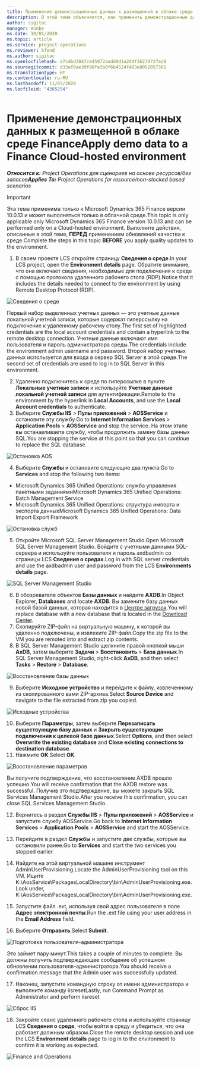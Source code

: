 ```yaml
---
title: Применение демонстрационных данных к размещенной в облаке среде Finance
description: В этой теме объясняется, как применить демонстрационные данные из Project Operations к размещенной в облаке среде Dynamics 365 Finance.
author: sigitac
manager: Annbe
ms.date: 10/01/2020
ms.topic: article
ms.service: project-operations
ms.reviewer: kfend
ms.author: sigitac
ms.openlocfilehash: a7cdbd2847ce45972aadd0d1a2d4f26270727ad9
ms.sourcegitcommit: d33ef0ae39f90fe3b0f6b4524f483e8052057361
ms.translationtype: HT
ms.contentlocale: ru-RU
ms.lasthandoff: 11/03/2020
ms.locfileid: "4365254"
---
```

# <a name="apply-demo-data-to-a-finance-cloud-hosted-environment"></a><span data-ttu-id="4d111-103">Применение демонстрационных данных к размещенной в облаке среде Finance</span><span class="sxs-lookup"><span data-stu-id="4d111-103">Apply demo data to a Finance Cloud-hosted environment</span></span>

<span data-ttu-id="4d111-104">_**Относится к:** Project Operations для сценариев на основе ресурсов/без запасов_</span><span class="sxs-lookup"><span data-stu-id="4d111-104">_**Applies To:** Project Operations for resource/non-stocked based scenarios_</span></span>

> [!IMPORTANT]
> <span data-ttu-id="4d111-105">Эта тема применима только к Microsoft Dynamics 365 Finance версии 10.0.13 и может выполняться только в облачной среде.</span><span class="sxs-lookup"><span data-stu-id="4d111-105">This topic is only applicable only Microsoft Dynamics 365 Finance version 10.0.13 and can be performed only on a Cloud-hosted environment.</span></span> <span data-ttu-id="4d111-106">Выполните действия, описанные в этой теме, **ПЕРЕД** применением обновлений качества к среде.</span><span class="sxs-lookup"><span data-stu-id="4d111-106">Complete the steps in this topic **BEFORE** you apply quality updates to the environment.</span></span>

1. <span data-ttu-id="4d111-107">В своем проекте LCS откройте страницу **Сведения о среде**.</span><span class="sxs-lookup"><span data-stu-id="4d111-107">In your LCS project, open the **Environment details** page.</span></span> <span data-ttu-id="4d111-108">Обратите внимание, что она включает сведения, необходимые для подключения к среде с помощью протокола удаленного рабочего стола (RDP).</span><span class="sxs-lookup"><span data-stu-id="4d111-108">Notice that it includes the details needed to connect to the environment by using Remote Desktop Protocol (RDP).</span></span>

![Сведения о среде ](./media/1EnvironmentDetails.png)

<span data-ttu-id="4d111-110">Первый набор выделенных учетных данных — это учетные данные локальной учетной записи, которые содержат гиперссылку на подключение к удаленному рабочему столу.</span><span class="sxs-lookup"><span data-stu-id="4d111-110">The first set of highlighted credentials are the local account credentials and contain a hyperlink to the remote desktop connection.</span></span> <span data-ttu-id="4d111-111">Учетные данные включают имя пользователя и пароль администратора среды.</span><span class="sxs-lookup"><span data-stu-id="4d111-111">The credentials include the environment admin username and password.</span></span> <span data-ttu-id="4d111-112">Второй набор учетных данных используется для входа в сервер SQL Server в этой среде.</span><span class="sxs-lookup"><span data-stu-id="4d111-112">The second set of credentials are used to log in to SQL Server in this environment.</span></span>

2. <span data-ttu-id="4d111-113">Удаленно подключитесь к среде по гиперссылке в пункте **Локальные учетные записи** и используйте **Учетные данные локальной учетной записи** для аутентификации.</span><span class="sxs-lookup"><span data-stu-id="4d111-113">Remote to the environment by the hyperlink in **Local Accounts**, and use the **Local Account credentials** to authenticate.</span></span>
3. <span data-ttu-id="4d111-114">Выберите **Службы IIS** > **Пулы приложений** > **AOSService** и остановите эту службу.</span><span class="sxs-lookup"><span data-stu-id="4d111-114">Go to **Internet Information Services** > **Application Pools** > **AOSService** and stop the service.</span></span> <span data-ttu-id="4d111-115">На этом этапе вы останавливаете службу, чтобы продолжить замену базы данных SQL.</span><span class="sxs-lookup"><span data-stu-id="4d111-115">You are stopping the service at this point so that you can continue to replace the SQL database.</span></span>

![Остановка AOS](./media/2StopAOS.png)

4. <span data-ttu-id="4d111-117">Выберите **Службы** и остановите следующие два пункта:</span><span class="sxs-lookup"><span data-stu-id="4d111-117">Go to **Services** and stop the following two items:</span></span>

- <span data-ttu-id="4d111-118">Microsoft Dynamics 365 Unified Operations: служба управления пакетными заданиями</span><span class="sxs-lookup"><span data-stu-id="4d111-118">Microsoft Dynamics 365 Unified Operations: Batch Management Service</span></span>
- <span data-ttu-id="4d111-119">Microsoft Dynamics 365 Unified Operations: структура импорта и экспорта данных</span><span class="sxs-lookup"><span data-stu-id="4d111-119">Microsoft Dynamics 365 Unified Operations: Data Import Export Framework</span></span>

![Остановка служб](./media/3StopServices.png)

5. <span data-ttu-id="4d111-121">Откройте Microsoft SQL Server Management Studio.</span><span class="sxs-lookup"><span data-stu-id="4d111-121">Open Microsoft SQL Server Management Studio.</span></span> <span data-ttu-id="4d111-122">Войдите с учетными данными SQL-сервера и используйте пользователя и пароль axdbadmin со страницы LCS **Сведения о средах**.</span><span class="sxs-lookup"><span data-stu-id="4d111-122">Log in with SQL server credentials and use the axdbadmin user and password from the LCS **Environments details** page.</span></span>

![SQL Server Management Studio](./media/4SSMS.png)

6. <span data-ttu-id="4d111-124">В обозревателе объектов **Базы данных** и найдите **AXDB**.</span><span class="sxs-lookup"><span data-stu-id="4d111-124">In Object Explorer, **Databases** and locate **AXDB**.</span></span> <span data-ttu-id="4d111-125">Вы замените базу данных новой базой данных, которая находится в [Центре загрузок](https://download.microsoft.com/download/1/a/3/1a314bd2-b082-4a87-abdc-1ba26c92b63d/ProjOpsDemoDataFOGARelease.zip).</span><span class="sxs-lookup"><span data-stu-id="4d111-125">You will replace database with a new database that is located in the [Download Center](https://download.microsoft.com/download/1/a/3/1a314bd2-b082-4a87-abdc-1ba26c92b63d/ProjOpsDemoDataFOGARelease.zip).</span></span> 
7. <span data-ttu-id="4d111-126">Скопируйте ZIP-файл на виртуальную машину, к которой вы удаленно подключены, и извлеките ZIP-файл.</span><span class="sxs-lookup"><span data-stu-id="4d111-126">Copy the zip file to the VM you are remoted into and extract zip contents.</span></span>
8. <span data-ttu-id="4d111-127">В SQL Server Management Studio щелкните правой кнопкой мыши **AxDB**, затем выберите **Задачи** > **Восстановить** > **База данных**.</span><span class="sxs-lookup"><span data-stu-id="4d111-127">In SQL Server Management Studio, right-click **AxDB**, and then select **Tasks** > **Restore** > **Database**.</span></span>

![Восстановление базы данных](./media/5RestoreDatabase.png)

9. <span data-ttu-id="4d111-129">Выберите **Исходное устройство** и перейдите к файлу, извлеченному из скопированного вами ZIP-архива.</span><span class="sxs-lookup"><span data-stu-id="4d111-129">Select **Source Device** and navigate to the file extracted from zip you copied.</span></span>

![Исходные устройства](./media/6SourceDevice.png)

10. <span data-ttu-id="4d111-131">Выберите **Параметры**, затем выберите **Перезаписать существующую базу данных** и **Закрыть существующие подключения к целевой базе данных**.</span><span class="sxs-lookup"><span data-stu-id="4d111-131">Select **Options**, and then select **Overwrite the existing database** and **Close existing connections to destination database**.</span></span> 
11. <span data-ttu-id="4d111-132">Нажмите **ОК**.</span><span class="sxs-lookup"><span data-stu-id="4d111-132">Select **OK**.</span></span>

![Восстановление параметров](./media/7RestoreSetting.png)

<span data-ttu-id="4d111-134">Вы получите подтверждение, что восстановление AXDB прошло успешно.</span><span class="sxs-lookup"><span data-stu-id="4d111-134">You will receive confirmation that the AXDB restore was successful.</span></span> <span data-ttu-id="4d111-135">Получив это подтверждение, вы можете закрыть SQL Services Management Studio.</span><span class="sxs-lookup"><span data-stu-id="4d111-135">After you receive this confirmation, you can close SQL Services Management Studio.</span></span>

12. <span data-ttu-id="4d111-136">Вернитесь в раздел **Службы IIS** > **Пулы приложений** > **AOSService** и запустите службу AOSService.</span><span class="sxs-lookup"><span data-stu-id="4d111-136">Go back to **Internet Information Services** > **Application Pools** > **AOSService** and start the AOSService.</span></span>
13. <span data-ttu-id="4d111-137">Перейдите в раздел **Службы** и запустите две службы, которые вы остановили ранее.</span><span class="sxs-lookup"><span data-stu-id="4d111-137">Go to **Services** and start the two services you stopped earlier.</span></span>

14. <span data-ttu-id="4d111-138">Найдите на этой виртуальной машине инструмент AdminUserProvisioning.</span><span class="sxs-lookup"><span data-stu-id="4d111-138">Locate the AdminUserProvisioning tool on this VM.</span></span> <span data-ttu-id="4d111-139">Ищите K:\AosService\PackagesLocalDirectory\bin\AdminUserProvisioning.exe.</span><span class="sxs-lookup"><span data-stu-id="4d111-139">Look under, K:\AosService\PackagesLocalDirectory\bin\AdminUserProvisioning.exe.</span></span>
15. <span data-ttu-id="4d111-140">Запустите файл .ext, используя свой адрес пользователя в поле **Адрес электронной почты**.</span><span class="sxs-lookup"><span data-stu-id="4d111-140">Run the .ext file using your user address in the **Email Address** field.</span></span> 
16. <span data-ttu-id="4d111-141">Выберите **Отправить**.</span><span class="sxs-lookup"><span data-stu-id="4d111-141">Select **Submit**.</span></span>

![Подготовка пользователя-администратора](./media/8AdminUserProvisioning.png)

<span data-ttu-id="4d111-143">Это займет пару минут.</span><span class="sxs-lookup"><span data-stu-id="4d111-143">This takes a couple of minutes to complete.</span></span> <span data-ttu-id="4d111-144">Вы должны получить подтверждающее сообщение об успешном обновлении пользователя-администратора.</span><span class="sxs-lookup"><span data-stu-id="4d111-144">You should receive a confirmation message that the Admin user was successfully updated.</span></span>

17. <span data-ttu-id="4d111-145">Наконец, запустите командную строку от имени администратора и выполните команду iisreset</span><span class="sxs-lookup"><span data-stu-id="4d111-145">Lastly, run Command Prompt as Administrator and perform iisreset</span></span>

![Сброс IIS](./media/9IISReset.png)

18. <span data-ttu-id="4d111-147">Закройте сеанс удаленного рабочего стола и используйте страницу LCS **Сведения о среде**, чтобы войти в среду и убедиться, что она работает должным образом.</span><span class="sxs-lookup"><span data-stu-id="4d111-147">Close the remote desktop session and use the LCS **Environment details** page to log in to the environment to confirm it is working as expected.</span></span>

![Finance and Operations](./media/10FinanceAndOperations.png)
